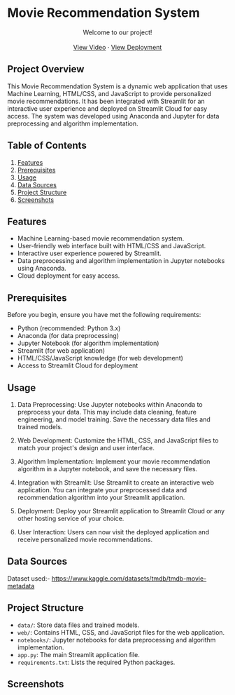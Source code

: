 # Movie Recommendation System

<p align="center">
    Welcome to our project!
    <br />
    <br />
    <a href="https://drive.google.com/drive/folders/1EDXQySfoMOkIt4zfvnXAuMLtSNsPyujP?usp=sharing">View Video</a>
    ·
    <a href="https://diagnosify.streamlit.app/">View Deployment</a>
  </p>
</div>


## Project Overview

This Movie Recommendation System is a dynamic web application that uses Machine Learning, HTML/CSS, and JavaScript to provide personalized movie recommendations. It has been integrated with Streamlit for an interactive user experience and deployed on Streamlit Cloud for easy access. The system was developed using Anaconda and Jupyter for data preprocessing and algorithm implementation.



## Table of Contents

1. [Features](#features)
2. [Prerequisites](#prerequisites)
3. [Usage](#usage)
4. [Data Sources](#data-sources)
5. [Project Structure](#project-structure)
6. [Screenshots](#screenshots)

## Features

- Machine Learning-based movie recommendation system.
- User-friendly web interface built with HTML/CSS and JavaScript.
- Interactive user experience powered by Streamlit.
- Data preprocessing and algorithm implementation in Jupyter notebooks using Anaconda.
- Cloud deployment for easy access.

## Prerequisites

Before you begin, ensure you have met the following requirements:

- Python (recommended: Python 3.x)
- Anaconda (for data preprocessing)
- Jupyter Notebook (for algorithm implementation)
- Streamlit (for web application)
- HTML/CSS/JavaScript knowledge (for web development)
- Access to Streamlit Cloud for deployment

## Usage

1. Data Preprocessing: Use Jupyter notebooks within Anaconda to preprocess your data. This may include data cleaning, feature engineering, and model training. Save the necessary data files and trained models.

2. Web Development: Customize the HTML, CSS, and JavaScript files to match your project's design and user interface.

3. Algorithm Implementation: Implement your movie recommendation algorithm in a Jupyter notebook, and save the necessary files.

4. Integration with Streamlit: Use Streamlit to create an interactive web application. You can integrate your preprocessed data and recommendation algorithm into your Streamlit application.

5. Deployment: Deploy your Streamlit application to Streamlit Cloud or any other hosting service of your choice.

6. User Interaction: Users can now visit the deployed application and receive personalized movie recommendations.

## Data Sources

Dataset used:- https://www.kaggle.com/datasets/tmdb/tmdb-movie-metadata

## Project Structure

- `data/`: Store data files and trained models.
- `web/`: Contains HTML, CSS, and JavaScript files for the web application.
- `notebooks/`: Jupyter notebooks for data preprocessing and algorithm implementation.
- `app.py`: The main Streamlit application file.
- `requirements.txt`: Lists the required Python packages.

## Screenshots
